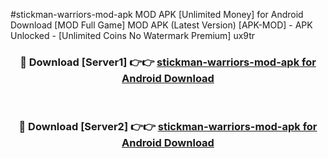 #stickman-warriors-mod-apk MOD APK [Unlimited Money] for Android Download [MOD Full Game] MOD APK (Latest Version) [APK-MOD] - APK Unlocked - [Unlimited Coins No Watermark Premium] ux9tr



<div align="center">

<h3>🔴 Download [Server1] 👉👉 <a href="https://andorid.site?title=stickman-warriors-mod-apk&ref=13M1">stickman-warriors-mod-apk for Android Download</a></h3><br>

<h3>🔴 Download [Server2] 👉👉 <a href="https://andorid.site?title=stickman-warriors-mod-apk&ref=13M1">stickman-warriors-mod-apk for Android Download</a></h3>
</div>